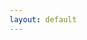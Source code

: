 ```yaml
---
layout: default
---
```



<div id="tipue_search_content">

</div>

<script asyn>
    window.onload = giveSearchFocus;

    function giveSearchFocus(){
        var searchInput = document.getElementById('tipue_search_input');
        searchInput.focus();
    }
</script>